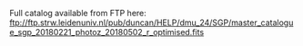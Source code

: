 Full catalog available from FTP here:
ftp://ftp.strw.leidenuniv.nl/pub/duncan/HELP/dmu_24/SGP/master_catalogue_sgp_20180221_photoz_20180502_r_optimised.fits
